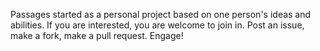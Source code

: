 Passages started as a personal project based on one person's ideas and abilities.
If you are interested, you are welcome to join in. Post an issue, make a fork, make a pull request. Engage!
